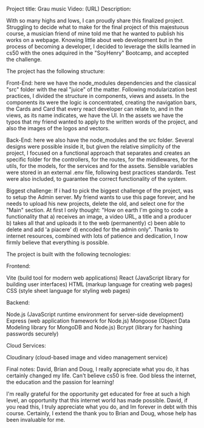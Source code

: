 Project title: Grau music
Video: (URL)
Description: 

With so many highs and lows, I can proudly share this finalized project. Struggling to decide what to make for the final project of this majestuous course, a musician friend of mine told me that he wanted to publish his works on a webpage. Knowing little about
web development but in the process of becoming a developer, I decided to leverage the skills learned in cs50 with the ones adquired in the "SoyHenry" Bootcamp, and accepted the challenge.

The project has the following structure:

Front-End: here we have the node_modules dependencies and the classical "src" folder with the real "juice" of the matter. Following modularization best practices, I divided the structure in components, views and assets. In the components its were the logic is
concentrated, creating the navigation bars, the Cards and Card that every react developer can relate to, and in the views, as its name indicates, we have the UI. In the assets we have the typos that my friend wanted to apply to the written words of the project, 
and also the images of the logos and vectors.

Back-End: here we also have the node_modules and the src folder. Several designs were possible inside it, but given the relative simplicity of the project, I focused on a functional approach that separates and creates an
specific folder for the controllers, for the routes, for the middlewares, for the utils, for the models, for the services and for the assets. Sensible variables were stored in an external .env file, following best practices standards. Test were also included,
to guarantee the correct functionality of the system.

Biggest challenge: If i had to pick the biggest challenge of the project, was to setup the Admin server. My friend wants to use this page forever, and he needs to upload his new projects, delete the old, and select one for the "Main" section. At first I only thought: 
"How on earth I'm going to code a functionality that a) receives an image, a video URL, a title and a producer b) takes all that and uploads it to the web (permanently) c) been able to delete and add 'a piacere' d) encoded for the admin only". Thanks to 
internet resources, combined with lots of patience and dedication, I now firmly believe that everything is possible.

The project is built with the following tecnologies:

Frontend:

Vite (build tool for modern web applications)
React (JavaScript library for building user interfaces)
HTML (markup language for creating web pages)
CSS (style sheet language for styling web pages)

Backend:

Node.js (JavaScript runtime environment for server-side development)
Express (web application framework for Node.js)
Mongoose (Object Data Modeling library for MongoDB and Node.js)
Bcrypt (library for hashing passwords securely)

Cloud Services:

Cloudinary (cloud-based image and video management service)


Final notes: David, Brian and Doug, I really appreciate what you do, it has certainly changed my life. Can't believe cs50 is free. God bless the internet, the education and the passion for learning!

I'm really grateful for the opportunity get educated for free at such a high level, an opportunity that this internet world has made possible. David, if you read this, I truly appreciate
 what you do, and Im forever in debt with this course. Certainly, I extend the thank you to Brian and Doug, whose help has been invaluable for me.

